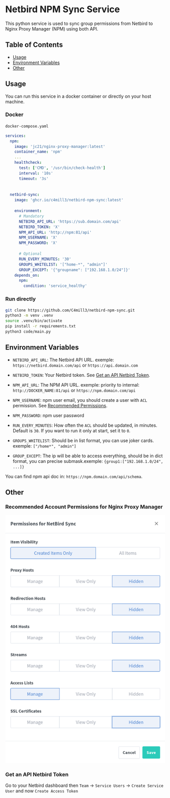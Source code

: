 # Netbird NPM Sync Service
This python service is used to sync group permissions from Netbird to Nginx Proxy Manager (NPM) using both API.

## Table of Contents
- [Usage](#usage)
- [Environment Variables](#environment-variables)
- [Other](#other)


## Usage
You can run this service in a docker container or directly on your host machine.

### Docker
`docker-compose.yaml`
```yaml
services:
  npm:
    image: 'jc21/nginx-proxy-manager:latest'
    container_name: 'npm'
    ...
    healthcheck:
      test: ['CMD', '/usr/bin/check-health']
      interval: '10s'
      timeout: '3s'


  netbird-sync:
    image: 'ghcr.io/c4mill3/netbird-npm-sync:latest'

    environment:
      # Mandatory
      NETBIRD_API_URL: 'https://sub.domain.com/api'
      NETBIRD_TOKEN: 'X'
      NPM_API_URL: 'http://npm:81/api'
      NPM_USERNAME: 'X'
      NPM_PASSWORD: 'X'

      # Optional
      RUN_EVERY_MINUTES: '30'
      GROUPS_WHITELIST: '["home-*", "admin"]'
      GROUP_EXCEPT: '{"groupname": ["192.168.1.0/24"]}'
    depends_on:
      npm:
        condition: 'service_healthy'
```


### Run directly
```bash
git clone https://github.com/C4mill3/netbird-npm-sync.git
python3 -m venv .venv
source .venv/bin/activate
pip install -r requirements.txt
python3 code/main.py
``` 


## Environment Variables

* `NETBIRD_API_URL`: The Netbird API URL. exemple: `https://netbird.domain.com/api` or `https://api.domain.com`
* `NETBIRD_TOKEN`: Your Netbird token. See [Get an API Netbird Token](#get-an-api-netbird-token).

* `NPM_API_URL`: The NPM API URL. exemple:  priority to internal: `http://DOCKER_NAME:81/api` or `https://npm.domain.com/api`
* `NPM_USERNAME`: npm user email, you should create a user with `ACL` permission. See [Recommended Permissions](#recommended-account-permissions-for-nginx-proxy-manager).
* `NPM_PASSWORD`: npm user password

* `RUN_EVERY_MINUTES`: How often the `ACL` should be updated, in minutes. Default is `30`. If you want to run it only at start, set it to `0`.
* `GROUPS_WHITELIST`: Should be in list format, you can use joker cards. exemple: `["/home*", "admin"]`
* `GROUP_EXCEPT`: The ip will be able to access everything, should be in dict format, you can precise submask.exemple: `{group1:["192.168.1.0/24", ...]}`

You can find npm api doc in: `https://npm.domain.com/api/schema`.



## Other

### Recommended Account Permissions for Nginx Proxy Manager
![Recommended Permissions](README/permissions.png)

### Get an API Netbird Token
Go to your Netbird dashboard then `Team` -> `Service Users` -> `Create Service User` and now `Create Access Token`
